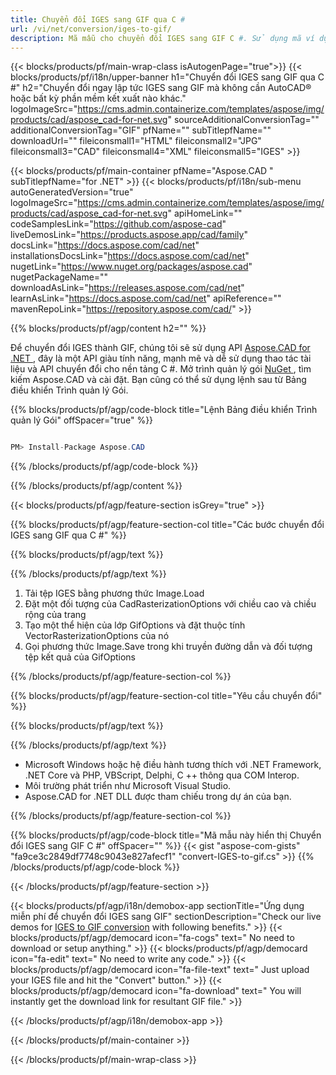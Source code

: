 ```yaml
---
title: Chuyển đổi IGES sang GIF qua C # 
url: /vi/net/conversion/iges-to-gif/ 
description: Mã mẫu cho chuyển đổi IGES sang GIF C #. Sử dụng mã ví dụ API cho hàng loạt tệp IGES để chuyển đổi GIF trong VB.NET, Asp.NET hoặc bất kỳ ứng dụng dựa trên .NET nào.
---
```


{{< blocks/products/pf/main-wrap-class isAutogenPage="true">}}
{{< blocks/products/pf/i18n/upper-banner h1="Chuyển đổi IGES sang GIF qua C #" h2="Chuyển đổi ngay lập tức IGES sang GIF mà không cần AutoCAD® hoặc bất kỳ phần mềm kết xuất nào khác." logoImageSrc="https://cms.admin.containerize.com/templates/aspose/img/products/cad/aspose_cad-for-net.svg" sourceAdditionalConversionTag="" additionalConversionTag="GIF" pfName="" subTitlepfName="" downloadUrl="" fileiconsmall1="HTML" fileiconsmall2="JPG" fileiconsmall3="CAD" fileiconsmall4="XML" fileiconsmall5="IGES" >}}

{{< blocks/products/pf/main-container pfName="Aspose.CAD " subTitlepfName="for .NET" >}}
{{< blocks/products/pf/i18n/sub-menu autoGeneratedVersion="true" logoImageSrc="https://cms.admin.containerize.com/templates/aspose/img/products/cad/aspose_cad-for-net.svg" apiHomeLink="" codeSamplesLink="https://github.com/aspose-cad" liveDemosLink="https://products.aspose.app/cad/family" docsLink="https://docs.aspose.com/cad/net" installationsDocsLink="https://docs.aspose.com/cad/net" nugetLink="https://www.nuget.org/packages/aspose.cad" nugetPackageName="" downloadAsLink="https://releases.aspose.com/cad/net" learnAsLink="https://docs.aspose.com/cad/net" apiReference="" mavenRepoLink="https://repository.aspose.com/cad/" >}}

{{% blocks/products/pf/agp/content h2="" %}}

Để chuyển đổi IGES thành GIF, chúng tôi sẽ sử dụng API <a href=https://products.aspose.com/cad/net> Aspose.CAD for .NET </a>, đây là một API giàu tính năng, mạnh mẽ và dễ sử dụng thao tác tài liệu và API chuyển đổi cho nền tảng C #. Mở trình quản lý gói <a href=https://www.nuget.org/packages/aspose.cad> NuGet </a>, tìm kiếm Aspose.CAD và cài đặt. Bạn cũng có thể sử dụng lệnh sau từ Bảng điều khiển Trình quản lý Gói.

{{% blocks/products/pf/agp/code-block title="Lệnh Bảng điều khiển Trình quản lý Gói" offSpacer="true" %}}

```cs

PM> Install-Package Aspose.CAD

```

{{% /blocks/products/pf/agp/code-block %}}

{{% /blocks/products/pf/agp/content %}}

{{< blocks/products/pf/agp/feature-section isGrey="true" >}}

{{% blocks/products/pf/agp/feature-section-col title="Các bước chuyển đổi IGES sang GIF qua C #" %}}

{{% blocks/products/pf/agp/text %}}

{{% /blocks/products/pf/agp/text %}}

1. Tải tệp IGES bằng phương thức Image.Load
1. Đặt một đối tượng của CadRasterizationOptions với chiều cao và chiều rộng của trang
1. Tạo một thể hiện của lớp GifOptions và đặt thuộc tính VectorRasterizationOptions của nó
1. Gọi phương thức Image.Save trong khi truyền đường dẫn và đối tượng tệp kết quả của GifOptions

{{% /blocks/products/pf/agp/feature-section-col %}}

{{% blocks/products/pf/agp/feature-section-col title="Yêu cầu chuyển đổi" %}}

{{% blocks/products/pf/agp/text %}}

{{% /blocks/products/pf/agp/text %}}

- Microsoft Windows hoặc hệ điều hành tương thích với .NET Framework, .NET Core và PHP, VBScript, Delphi, C ++ thông qua COM Interop.
- Môi trường phát triển như Microsoft Visual Studio.
- Aspose.CAD for .NET DLL được tham chiếu trong dự án của bạn.

{{% /blocks/products/pf/agp/feature-section-col %}}

{{% blocks/products/pf/agp/code-block title="Mã mẫu này hiển thị Chuyển đổi IGES sang GIF C #" offSpacer="" %}}
{{< gist "aspose-com-gists" "fa9ce3c2849df7748c9043e827afecf1" "convert-IGES-to-gif.cs" >}}
{{% /blocks/products/pf/agp/code-block %}}

{{< /blocks/products/pf/agp/feature-section >}}    

<!-- aboutfile Starts -->

{{< blocks/products/pf/agp/i18n/demobox-app sectionTitle="Ứng dụng miễn phí để chuyển đổi IGES sang GIF" sectionDescription="Check our live demos for [IGES to GIF conversion](https://products.aspose.app/cad/conversion/IGES-to-gif) with following benefits." >}}
        {{< blocks/products/pf/agp/democard icon="fa-cogs" text=" No need to download or setup anything." >}}
        {{< blocks/products/pf/agp/democard icon="fa-edit" text=" No need to write any code." >}}
        {{< blocks/products/pf/agp/democard icon="fa-file-text" text=" Just upload your IGES file and hit the \"Convert\" button." >}}
        {{< blocks/products/pf/agp/democard icon="fa-download" text=" You will instantly get the download link for resultant GIF file." >}}
 
   
{{< /blocks/products/pf/agp/i18n/demobox-app >}}

<!-- aboutfile Ends -->

{{< /blocks/products/pf/main-container >}}
    
{{< /blocks/products/pf/main-wrap-class >}}